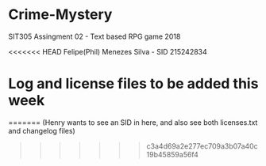 # Crime-Mystery
SIT305 Assingment 02 - Text based RPG game 2018

<<<<<<< HEAD
Felipe(Phil) Menezes Silva - SID 215242834

# Log and license files to be added this week
=======
(Henry wants to see an SID in here, and also see both licenses.txt and changelog files)
>>>>>>> c3a4d69a2e277ec709a3b07a40c19b45859a56f4
